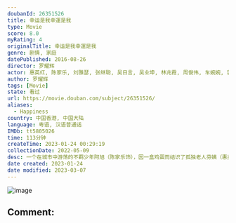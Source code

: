 ```yaml
---
doubanId: 26351526
title: 幸运是我幸運是我
type: Movie
score: 8.0
myRating: 4
originalTitle: 幸运是我幸運是我
genre: 剧情, 家庭
datePublished: 2016-08-26
director: 罗耀辉
actor: 惠英红, 陈家乐, 刘雅瑟, 张继聪, 吴日言, 吴业坤, 林兆霞, 周俊伟, 车婉婉, 郭颖儿, 邵音音, 钱小豪, 麦家琪, 余伟国, 钟慧冰, 钟舒祺, 彭立威, 徐颖怡, 陈慧珠, 亭雨, 彭旭, 梁有生, 波多野裕介, 曾紫云, 梁展峰, 陈俊峰, 黄若菲, 李敏, 梁雯蔚, 吴文舜
author: 罗耀辉
tags: [Movie]
state: 看过
url: https://movie.douban.com/subject/26351526/
aliases:
  - Happiness
country: 中国香港, 中国大陆
language: 粤语, 汉语普通话
IMDb: tt5805026
time: 113分钟
createTime: 2023-01-24 00:29:19
collectionDate: 2022-05-09
desc: 一个在城市中游荡的不羁少年阿旭（陈家乐饰），因一盒鸡蛋而结识了孤独老人芬姨（惠英红饰），因为工作失意、生活窘迫，无处可去的阿旭利用“计谋”住进了芬姨的老屋，两个完全没有交集的人成为了临时室友。然...
date created: 2023-01-24
date modified: 2023-03-07
---
```


![image](p2373839669.jpg)

Comment:
---
